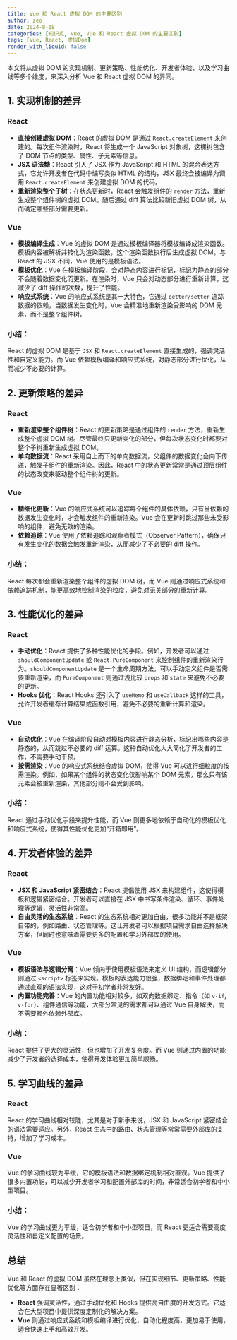 ```yaml
---
title: Vue 和 React 虚拟 DOM 的主要区别
author: zeo
date: 2024-8-18
categories: [知识点, Vue, Vue 和 React 虚拟 DOM 的主要区别]
tags: [Vue, React, 虚拟Dom]
render_with_liquid: false
---
```


本文将从虚拟 DOM 的实现机制、更新策略、性能优化、开发者体验、以及学习曲线等多个维度，来深入分析 Vue 和 React 虚拟 DOM 的异同。

## 1. 实现机制的差异

### React
- **直接创建虚拟 DOM**：React 的虚拟 DOM 是通过 `React.createElement` 来创建的。每次组件渲染时，React 将生成一个 JavaScript 对象树，这棵树包含了 DOM 节点的类型、属性、子元素等信息。
- **JSX 语法糖**：React 引入了 JSX 作为 JavaScript 和 HTML 的混合表达方式，它允许开发者在代码中编写类似 HTML 的结构，JSX 最终会被编译为调用 `React.createElement` 来创建虚拟 DOM 的代码。
- **重新渲染整个子树**：在状态更新时，React 会触发组件的 `render` 方法，重新生成整个组件树的虚拟 DOM。随后通过 diff 算法比较新旧虚拟 DOM 树，从而确定哪些部分需要更新。

### Vue
- **模板编译生成**：Vue 的虚拟 DOM 是通过模板编译器将模板编译成渲染函数。模板内容被解析并转化为渲染函数，这个渲染函数执行后生成虚拟 DOM。与 React 的 JSX 不同，Vue 使用的是模板语法。
- **模板优化**：Vue 在模板编译阶段，会对静态内容进行标记，标记为静态的部分不会随着数据变化而更新。在渲染时，Vue 只会对动态部分进行重新计算，这减少了 diff 操作的次数，提升了性能。
- **响应式系统**：Vue 的响应式系统是其一大特色，它通过 `getter/setter` 追踪数据的依赖，当数据发生变化时，Vue 会精准地重新渲染受影响的 DOM 元素，而不是整个组件树。

### 小结：
React 的虚拟 DOM 是基于 `JSX` 和 `React.createElement` 直接生成的，强调灵活性和自定义能力。而 Vue 依赖模板编译和响应式系统，对静态部分进行优化，从而减少不必要的计算。

## 2. 更新策略的差异

### React
- **重新渲染整个组件树**：React 的更新策略是通过组件的 `render` 方法，重新生成整个虚拟 DOM 树。尽管最终只更新变化的部分，但每次状态变化时都要对整个子树重新生成虚拟 DOM。
- **单向数据流**：React 采用自上而下的单向数据流，父组件的数据变化会向下传递，触发子组件的重新渲染。因此，React 中的状态更新常常是通过顶层组件的状态改变来驱动整个组件树的更新。

### Vue
- **精细化更新**：Vue 的响应式系统可以追踪每个组件的具体依赖，只有当依赖的数据发生变化时，才会触发组件的重新渲染。Vue 会在更新时跳过那些未受影响的组件，避免无效的渲染。
- **依赖追踪**：Vue 使用了依赖追踪和观察者模式（Observer Pattern），确保只有发生变化的数据会触发重新渲染，从而减少了不必要的 diff 操作。

### 小结：
React 每次都会重新渲染整个组件的虚拟 DOM 树，而 Vue 则通过响应式系统和依赖追踪机制，能更高效地控制渲染的粒度，避免对无关部分的重新计算。

## 3. 性能优化的差异

### React
- **手动优化**：React 提供了多种性能优化的手段。例如，开发者可以通过 `shouldComponentUpdate` 或 `React.PureComponent` 来控制组件的重新渲染行为。`shouldComponentUpdate` 是一个生命周期方法，可以手动定义组件是否需要重新渲染，而 `PureComponent` 则通过浅比较 `props` 和 `state` 来避免不必要的更新。
- **Hooks 优化**：React Hooks 还引入了 `useMemo` 和 `useCallback` 这样的工具，允许开发者缓存计算结果或函数引用，避免不必要的重新计算和渲染。

### Vue
- **自动优化**：Vue 在编译阶段自动对模板内容进行静态分析，标记出哪些内容是静态的，从而跳过不必要的 diff 运算。这种自动优化大大简化了开发者的工作，不需要手动干预。
- **按需渲染**：Vue 的响应式系统结合虚拟 DOM，使得 Vue 可以进行细粒度的按需渲染。例如，如果某个组件的状态变化仅影响某个 DOM 元素，那么只有该元素会被重新渲染，其他部分则不会受到影响。

### 小结：
React 通过手动优化手段来提升性能，而 Vue 则更多地依赖于自动化的模板优化和响应式系统，使得其性能优化更加“开箱即用”。

## 4. 开发者体验的差异

### React
- **JSX 和 JavaScript 紧密结合**：React 提倡使用 JSX 来构建组件，这使得模板和逻辑紧密结合。开发者可以直接在 JSX 中书写条件渲染、循环、事件处理等逻辑，灵活性非常高。
- **自由灵活的生态系统**：React 的生态系统相对更加自由，很多功能并不是框架自带的，例如路由、状态管理等。这让开发者可以根据项目需求自由选择解决方案，但同时也意味着需要更多的配置和学习外部库的使用。

### Vue
- **模板语法与逻辑分离**：Vue 倾向于使用模板语法来定义 UI 结构，而逻辑部分则通过 `<script>` 标签来实现。模板的表达能力很强，数据绑定和事件处理都通过直观的语法实现，这对于初学者非常友好。
- **内置功能完善**：Vue 的内置功能相对较多，如双向数据绑定、指令（如 `v-if`, `v-for`）、组件通信等功能，大部分常见的需求都可以通过 Vue 自身解决，而不需要额外依赖外部库。

### 小结：
React 提供了更大的灵活性，但也增加了开发复杂度。而 Vue 则通过内置的功能减少了开发者的选择成本，使得开发体验更加简单顺畅。

## 5. 学习曲线的差异

### React
React 的学习曲线相对较陡，尤其是对于新手来说，JSX 和 JavaScript 紧密结合的语法需要适应。另外，React 生态中的路由、状态管理等常常需要外部库的支持，增加了学习成本。

### Vue
Vue 的学习曲线较为平缓，它的模板语法和数据绑定机制相对直观。Vue 提供了很多内置功能，可以减少开发者学习和配置外部库的时间，非常适合初学者和中小型项目。

### 小结：
Vue 的学习曲线更为平缓，适合初学者和中小型项目，而 React 更适合需要高度灵活性和自定义配置的场景。

## 总结

Vue 和 React 的虚拟 DOM 虽然在理念上类似，但在实现细节、更新策略、性能优化等方面存在显著区别：

- **React** 强调灵活性，通过手动优化和 Hooks 提供高自由度的开发方式。它适合在大型项目中提供深度定制化的解决方案。
- **Vue** 则通过响应式系统和模板编译进行优化，自动化程度高，更加易于使用，适合快速上手和高效开发。